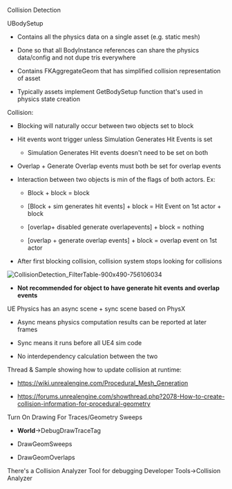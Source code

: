 Collision Detection

UBodySetup

- Contains all the physics data on a single asset (e.g. static mesh)

- Done so that all BodyInstance references can share the physics data/config and not dupe tris everywhere

- Contains FKAggregateGeom that has simplified collision representation of asset

- Typically assets implement GetBodySetup function that's used in physics state creation

Collision:

- Blocking will naturally occur between two objects set to block

- Hit events wont trigger unless Simulation Generates Hit Events is set

  - Simulation Generates Hit events doesn't need to be set on both

- Overlap + Generate Overlap events must both be set for overlap events

- Interaction between two objects is min of the flags of both actors. Ex:

  - Block + block = block

  - \[Block + sim generates hit events\] + block = Hit Event on 1st actor + block

  - \[overlap+ disabled generate overlapevents\] + block = nothing

  - \[overlap + generate overlap events\] + block = overlap event on 1st actor

- After first blocking collision, collision system stops looking for collisions

![CollisionDetection_FilterTable-900x490-756106034](C:\devguide\conversion\FINISHED\assets\CollisionDetection_FilterTable-900x490-756106034.jpg)

- **Not recommended for object to have generate hit events and overlap events**

UE Physics has an async scene + sync scene based on PhysX

- Async means physics computation results can be reported at later frames

- Sync means it runs before all UE4 sim code

- No interdependency calculation between the two

Thread & Sample showing how to update collision at runtime:

- <https://wiki.unrealengine.com/Procedural_Mesh_Generation>

- <https://forums.unrealengine.com/showthread.php?2078-How-to-create-collision-information-for-procedural-geometry>

Turn On Drawing For Traces/Geometry Sweeps

- **World**-&gt;DebugDrawTraceTag

- DrawGeomSweeps

- DrawGeomOverlaps

There's a Collision Analyzer Tool for debugging Developer Tools-&gt;Collision Analyzer
